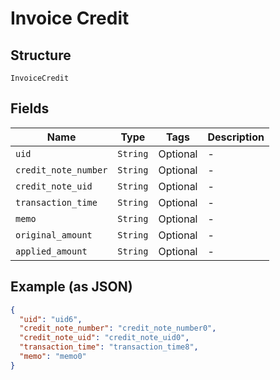 
# Invoice Credit

## Structure

`InvoiceCredit`

## Fields

| Name | Type | Tags | Description |
|  --- | --- | --- | --- |
| `uid` | `String` | Optional | - |
| `credit_note_number` | `String` | Optional | - |
| `credit_note_uid` | `String` | Optional | - |
| `transaction_time` | `String` | Optional | - |
| `memo` | `String` | Optional | - |
| `original_amount` | `String` | Optional | - |
| `applied_amount` | `String` | Optional | - |

## Example (as JSON)

```json
{
  "uid": "uid6",
  "credit_note_number": "credit_note_number0",
  "credit_note_uid": "credit_note_uid0",
  "transaction_time": "transaction_time8",
  "memo": "memo0"
}
```

